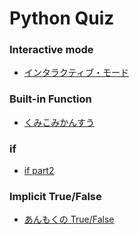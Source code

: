 # Python Quiz

### Interactive mode

- [インタラクティブ・モード](https://forms.office.com/Pages/ResponsePage.aspx?id=IznFG0aMWkSwGiWWqSyf3Y7pjgeKEGRKgzR626wJl2BUNDU5OEdIN1dWUTVYUlNVNVNHMEsxTFBONi4u)

### Built-in Function

- [くみこみかんすう](https://forms.office.com/Pages/ResponsePage.aspx?id=IznFG0aMWkSwGiWWqSyf3Y7pjgeKEGRKgzR626wJl2BUQ1lPUEM3QUlSSjlPNElRMVgzMTZTTFg2SC4u)

### if

- [if part2](https://forms.office.com/Pages/ResponsePage.aspx?id=IznFG0aMWkSwGiWWqSyf3Y7pjgeKEGRKgzR626wJl2BUQUdPWkZCWFJJUENVTFBYVkxUSFdGWjJNRS4u)

### Implicit True/False

- [あんもくの True/False](https://forms.office.com/Pages/ResponsePage.aspx?id=IznFG0aMWkSwGiWWqSyf3Y7pjgeKEGRKgzR626wJl2BUM0Q2QlFXMVRKMTdIUzUzSkVXUzJERTVCRy4u)
